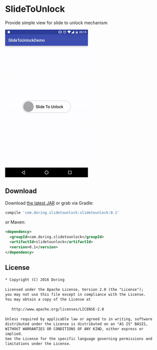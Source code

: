 SlideToUnlock
=======

Provide simple view for slide to unlock mechanism

![](static/unlock_demo.gif)



Download
--------

Download [the latest JAR][1] or grab via Gradle:
```groovy
compile 'com.doring.slidetounlock:slidetounlock:0.1'
```
or Maven:
```xml
<dependency>
  <groupId>com.doring.slidetounlock</groupId>
  <artifactId>slidetounlock</artifactId>
  <version>0.1</version>
</dependency>
```



License
--------

    * Copyright (C) 2016 Doring

    Licensed under the Apache License, Version 2.0 (the "License");
    you may not use this file except in compliance with the License.
    You may obtain a copy of the License at

       http://www.apache.org/licenses/LICENSE-2.0

    Unless required by applicable law or agreed to in writing, software
    distributed under the License is distributed on an "AS IS" BASIS,
    WITHOUT WARRANTIES OR CONDITIONS OF ANY KIND, either express or implied.
    See the License for the specific language governing permissions and
    limitations under the License.


 [1]: https://search.maven.org/remote_content?g=com.doring.slidetounlock&a=picasso&v=LATEST
